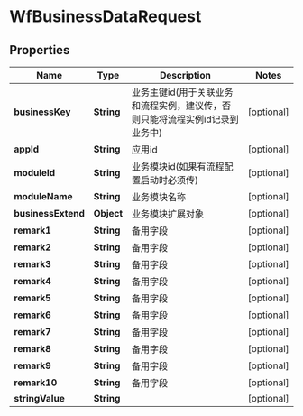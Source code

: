 
# WfBusinessDataRequest

## Properties
Name | Type | Description | Notes
------------ | ------------- | ------------- | -------------
**businessKey** | **String** | 业务主键id(用于关联业务和流程实例，建议传，否则只能将流程实例id记录到业务中) |  [optional]
**appId** | **String** | 应用id |  [optional]
**moduleId** | **String** | 业务模块id(如果有流程配置启动时必须传) |  [optional]
**moduleName** | **String** | 业务模块名称 |  [optional]
**businessExtend** | **Object** | 业务模块扩展对象 |  [optional]
**remark1** | **String** | 备用字段 |  [optional]
**remark2** | **String** | 备用字段 |  [optional]
**remark3** | **String** | 备用字段 |  [optional]
**remark4** | **String** | 备用字段 |  [optional]
**remark5** | **String** | 备用字段 |  [optional]
**remark6** | **String** | 备用字段 |  [optional]
**remark7** | **String** | 备用字段 |  [optional]
**remark8** | **String** | 备用字段 |  [optional]
**remark9** | **String** | 备用字段 |  [optional]
**remark10** | **String** | 备用字段 |  [optional]
**stringValue** | **String** |  |  [optional]



